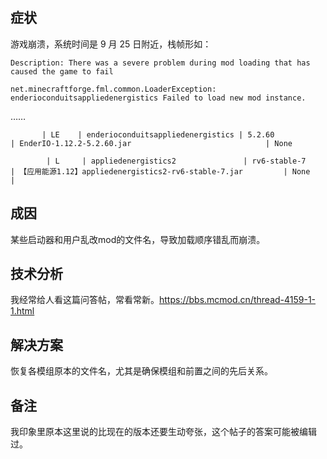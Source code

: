 
## 症状

游戏崩溃，系统时间是 9 月 25 日附近，栈帧形如：

```
Description: There was a severe problem during mod loading that has caused the game to fail

net.minecraftforge.fml.common.LoaderException: enderioconduitsappliedenergistics Failed to load new mod instance.
```
……

```
       | LE    | enderioconduitsappliedenergistics | 5.2.60             | EnderIO-1.12.2-5.2.60.jar                              | None                     
```

```
        | L     | appliedenergistics2               | rv6-stable-7       | 【应用能源1.12】appliedenergistics2-rv6-stable-7.jar         | None                                     |
```

## 成因

某些启动器和用户乱改mod的文件名，导致加载顺序错乱而崩溃。

## 技术分析 

我经常给人看这篇问答帖，常看常新。https://bbs.mcmod.cn/thread-4159-1-1.html

## 解决方案

恢复各模组原本的文件名，尤其是确保模组和前置之间的先后关系。

## 备注

我印象里原本这里说的比现在的版本还要生动夸张，这个帖子的答案可能被编辑过。